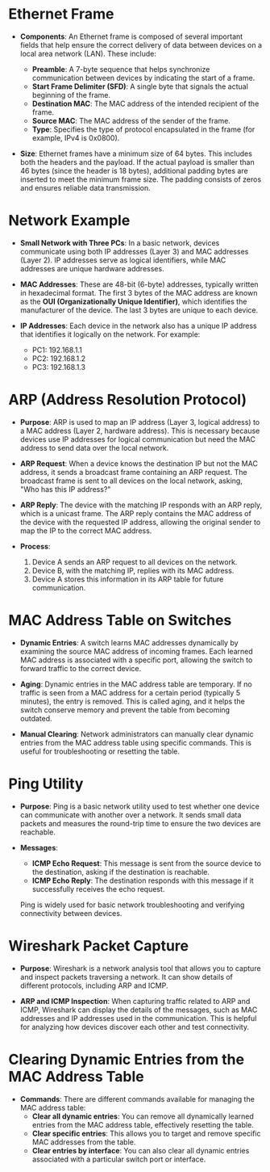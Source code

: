 # Ethernet Frame

- **Components**: An Ethernet frame is composed of several important fields that help ensure the correct delivery of data between devices on a local area network (LAN). These include:
  - **Preamble**: A 7-byte sequence that helps synchronize communication between devices by indicating the start of a frame.
  - **Start Frame Delimiter (SFD)**: A single byte that signals the actual beginning of the frame.
  - **Destination MAC**: The MAC address of the intended recipient of the frame.
  - **Source MAC**: The MAC address of the sender of the frame.
  - **Type**: Specifies the type of protocol encapsulated in the frame (for example, IPv4 is 0x0800).

- **Size**: Ethernet frames have a minimum size of 64 bytes. This includes both the headers and the payload. If the actual payload is smaller than 46 bytes (since the header is 18 bytes), additional padding bytes are inserted to meet the minimum frame size. The padding consists of zeros and ensures reliable data transmission.

# Network Example

- **Small Network with Three PCs**: In a basic network, devices communicate using both IP addresses (Layer 3) and MAC addresses (Layer 2). IP addresses serve as logical identifiers, while MAC addresses are unique hardware addresses.

- **MAC Addresses**: These are 48-bit (6-byte) addresses, typically written in hexadecimal format. The first 3 bytes of the MAC address are known as the **OUI (Organizationally Unique Identifier)**, which identifies the manufacturer of the device. The last 3 bytes are unique to each device.

- **IP Addresses**: Each device in the network also has a unique IP address that identifies it logically on the network. For example:
  - PC1: 192.168.1.1
  - PC2: 192.168.1.2
  - PC3: 192.168.1.3

# ARP (Address Resolution Protocol)

- **Purpose**: ARP is used to map an IP address (Layer 3, logical address) to a MAC address (Layer 2, hardware address). This is necessary because devices use IP addresses for logical communication but need the MAC address to send data over the local network.

- **ARP Request**: When a device knows the destination IP but not the MAC address, it sends a broadcast frame containing an ARP request. The broadcast frame is sent to all devices on the local network, asking, "Who has this IP address?"

- **ARP Reply**: The device with the matching IP responds with an ARP reply, which is a unicast frame. The ARP reply contains the MAC address of the device with the requested IP address, allowing the original sender to map the IP to the correct MAC address.

- **Process**:
  1. Device A sends an ARP request to all devices on the network.
  2. Device B, with the matching IP, replies with its MAC address.
  3. Device A stores this information in its ARP table for future communication.

# MAC Address Table on Switches

- **Dynamic Entries**: A switch learns MAC addresses dynamically by examining the source MAC address of incoming frames. Each learned MAC address is associated with a specific port, allowing the switch to forward traffic to the correct device.

- **Aging**: Dynamic entries in the MAC address table are temporary. If no traffic is seen from a MAC address for a certain period (typically 5 minutes), the entry is removed. This is called aging, and it helps the switch conserve memory and prevent the table from becoming outdated.

- **Manual Clearing**: Network administrators can manually clear dynamic entries from the MAC address table using specific commands. This is useful for troubleshooting or resetting the table.

# Ping Utility

- **Purpose**: Ping is a basic network utility used to test whether one device can communicate with another over a network. It sends small data packets and measures the round-trip time to ensure the two devices are reachable.

- **Messages**:
  - **ICMP Echo Request**: This message is sent from the source device to the destination, asking if the destination is reachable.
  - **ICMP Echo Reply**: The destination responds with this message if it successfully receives the echo request.

  Ping is widely used for basic network troubleshooting and verifying connectivity between devices.

# Wireshark Packet Capture

- **Purpose**: Wireshark is a network analysis tool that allows you to capture and inspect packets traversing a network. It can show details of different protocols, including ARP and ICMP.

- **ARP and ICMP Inspection**: When capturing traffic related to ARP and ICMP, Wireshark can display the details of the messages, such as MAC addresses and IP addresses used in the communication. This is helpful for analyzing how devices discover each other and test connectivity.

# Clearing Dynamic Entries from the MAC Address Table

- **Commands**: There are different commands available for managing the MAC address table:
  - **Clear all dynamic entries**: You can remove all dynamically learned entries from the MAC address table, effectively resetting the table.
  - **Clear specific entries**: This allows you to target and remove specific MAC addresses from the table.
  - **Clear entries by interface**: You can also clear all dynamic entries associated with a particular switch port or interface.
